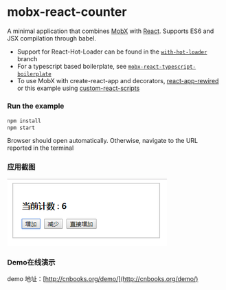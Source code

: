 mobx-react-counter
=====================

A minimal application that combines [MobX](https://mobxjs.github.io/mobx) with [React](https://facebook.github.io/react).
Supports ES6 and JSX compilation through babel.

* Support for React-Hot-Loader can be found in the [`with-hot-loader`](https://github.com/mobxjs/mobx-react-boilerplate/tree/with-hot-loader) branch
* For a typescript based boilerplate, see [`mobx-react-typescript-boilerplate`](https://github.com/mobxjs/mobx-react-typescript-boilerplate)
* To use MobX with create-react-app and decorators, [react-app-rewired](https://github.com/timarney/react-app-rewired/tree/master/packages/react-app-rewire-mobx) or this example using [custom-react-scripts](https://github.com/codylindley/mobx-react)


### Run the example

```
npm install
npm start
```

Browser should open automatically. Otherwise, navigate to the URL reported in the terminal

### 应用截图
![Alt text](https://github.com/cengit/mobx-react-counter/raw/master/screenshot/p1.png)

### Demo在线演示
demo 地址：[http://cnbooks.org/demo/](http://cnbooks.org/demo/)
